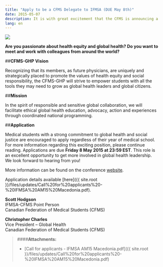 ```yaml
---
title: "Apply to be a CFMS Delegate to IFMSA (DUE May 8th)"
date: 2015-05-07
description: It is with great excitement that the CFMS is announcing a new partnership with the Canadian Medical Hall of Fame. The Canadian Medical Hall of Fame (CMHF) is a national registered charity located in London, Ontario that recognizes and celebrates Canadian heroes, whose work has advanced health in Canada and around the world.
lang: en
---
```


<img class="right" src="{{ site.root }}/images/news-images/IFMSA-macedonia.png">

**Are you passionate about health equity and global health? Do you want to meet and work with colleagues from around the world?**

##**CFMS-GHP Vision**

Recognizing that its members, as future physicians, are uniquely and strategically placed to promote the values of health equity and social responsibility, the CFMS-GHP will strive to empower students with all the tools they may need to grow as global health leaders and global citizens.

##**Mission**

In the spirit of responsible and sensitive global collaboration, we will facilitate ethical global health education, advocacy, action and experiences through coordinated national programming.

##**Application**

Medical students with a strong commitment to global health and social justice are encouraged to apply regardless of their year of medical school. For more information regarding this exciting position, please continue reading. Applications are due **Friday 8 May 2015 at 23:59 EST**. This role is an excellent opportunity to get more involved in global health leadership.  We look forward to hearing from you!

More information can be found on the conference [website](http://www.am2015macedonia.com/theme/).

Application details available [here]({{ site.root }}/files/updates/Call%20for%20applicants%20-%20IFMSA%20AM15%20Macedonia.pdf).

**Scott Hodgson**<br>
IFMSA-CFMS Point Person<br>
Canadian Federation of Medical Students (CFMS)

**Christopher Charles**<br>
Vice President – Global Health<br>
Canadian Federation of Medical Students (CFMS)

> ####**Attachments:**
> - [Call for applicants - IFMSA AM15 Macedonia.pdf]({{ site.root }}/files/updates/Call%20for%20applicants%20-%20IFMSA%20AM15%20Macedonia.pdf)
